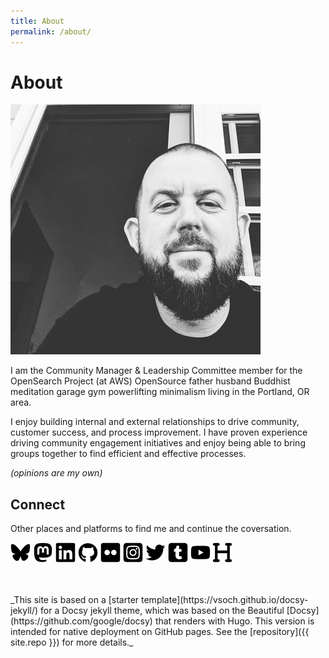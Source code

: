 ```yaml
---
title: About
permalink: /about/
---
```


# About

![Kris Freedain](/assets/img/krisfreedain.jpg)

I am the Community Manager & Leadership Committee member for the OpenSearch Project (at AWS) 
OpenSource
father husband  Buddhist meditation garage gym powerlifting minimalism living in the Portland, OR area. 

I enjoy building internal and external relationships to drive community, customer success, and process improvement. I have proven experience driving community engagement initiatives and enjoy being able to bring groups together to find efficient and effective processes.

_(opinions are my own)_

## Connect

Other places and platforms to find me and continue the coversation. 

[![Bluesky](/assets/img/social/Bluesky--Streamline-Font-Awesome-32.png)](https://bsky.app/profile/krisfreedain.com)  [![Mastodon](/assets/img/social/Mastodon--Streamline-Font-Awesome-32.png)](https://fosstodon.org/@krisfreedain)  [![LinkedIn](/assets/img/social/Linkedin--Streamline-Font-Awesome-32.png)](https://www.linkedin.com/in/krisfreedain)  [![GitHub](/assets/img/social/Github--Streamline-Font-Awesome-32.png)](https://github.com/krisfreedain)  [![Flickr](/assets/img/social/Flickr--Streamline-Font-Awesome-32.png)](https://www.flickr.com/photos/freedain/)  [![Instagram](/assets/img/social/Square-Instagram--Streamline-Font-Awesome-32.png)](https://instagram.com/krisf)  [![Twitter - not used much](/assets/img/social/Twitter--Streamline-Font-Awesome-32.png)](https://twitter.com/KrisFreedain)  [![Tumblr](/assets/img/social/Square-Tumblr--Streamline-Font-Awesome-32.png)](http://krisfreedain.tumblr.com/)  [![YouTube](/assets/img/social/Youtube--Streamline-Font-Awesome-32.png)](https://www.youtube.com/c/KrisFreedain)  [![He/him](/assets/img/social/Heading--Streamline-Font-Awesome-32.png)](http://my.pronoun.is/he) 

<br>
<br>
_This site is based on a [starter template](https://vsoch.github.io/docsy-jekyll/) for a Docsy jekyll theme, which was based
on the Beautiful [Docsy](https://github.com/google/docsy) that renders with Hugo. This version is intended for
native deployment on GitHub pages. See the [repository]({{ site.repo }}) for more details._


